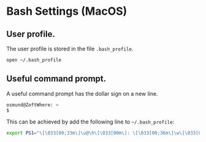 # Bash Settings (MacOS)

## User profile.

The user profile is stored in the file `.bash_profile`.

```text
open ~/.bash_profile
```

## Useful command prompt.

A useful command prompt has the dollar sign on a new line.
```text
osmund@ZoftWhere: ~
$
```

This can be achieved by add the following line to `~/.bash_profile`:
```bash
export PS1="\[\033[00;33m\]\u@\h\[\033[00m\]: \[\033[00;36m\]\w\[\033[00m\]\n$ "
```
